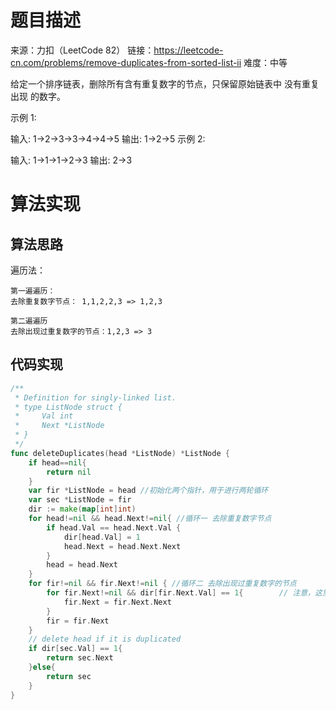 # 题目描述

来源：力扣（LeetCode 82）
链接：https://leetcode-cn.com/problems/remove-duplicates-from-sorted-list-ii
难度：中等


给定一个排序链表，删除所有含有重复数字的节点，只保留原始链表中 没有重复出现 的数字。

示例 1:

输入: 1->2->3->3->4->4->5
输出: 1->2->5
示例 2:

输入: 1->1->1->2->3
输出: 2->3



# 算法实现

## 算法思路

遍历法：
```
第一遍遍历：
去除重复数字节点： 1,1,2,2,3 => 1,2,3

第二遍遍历
去除出现过重复数字的节点：1,2,3 => 3
```
## 代码实现
```go
/**
 * Definition for singly-linked list.
 * type ListNode struct {
 *     Val int
 *     Next *ListNode
 * }
 */
func deleteDuplicates(head *ListNode) *ListNode {
    if head==nil{
        return nil
    }
    var fir *ListNode = head //初始化两个指针，用于进行两轮循环
    var sec *ListNode = fir
    dir := make(map[int]int)
    for head!=nil && head.Next!=nil{ //循环一 去除重复数字节点
        if head.Val == head.Next.Val {
            dir[head.Val] = 1
            head.Next = head.Next.Next
        }
        head = head.Next
    }
    for fir!=nil && fir.Next!=nil { //循环二 去除出现过重复数字的节点
        for fir.Next!=nil && dir[fir.Next.Val] == 1{        // 注意，这里用的是for循环而不是if判断，同时使用的是fir.Next.Val，看其是否在map中出现
            fir.Next = fir.Next.Next
        }
        fir = fir.Next
    }
    // delete head if it is duplicated
    if dir[sec.Val] == 1{
        return sec.Next
    }else{
        return sec
    }
}
```